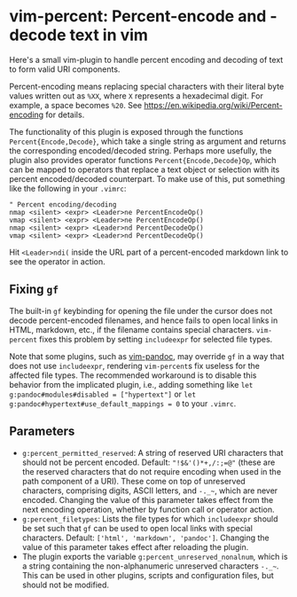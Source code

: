 # vim-percent: Percent-encode and -decode text in vim

Here's a small vim-plugin to handle percent encoding and decoding of text to form valid URI components.

Percent-encoding means replacing special characters with their literal byte values written out as `%XX`, where `X` represents a hexadecimal digit. For example, a space becomes `%20`. See <https://en.wikipedia.org/wiki/Percent-encoding> for details.

The functionality of this plugin is exposed through the functions `Percent{Encode,Decode}`, which take a single string as argument and returns the corresponding encoded/decoded string. Perhaps more usefully, the plugin also provides operator functions `Percent{Encode,Decode}Op`, which can be mapped to operators that replace a text object or selection with its percent encoded/decoded counterpart. To make use of this, put something like the following in your `.vimrc`:

```vim
" Percent encoding/decoding
nmap <silent> <expr> <Leader>ne PercentEncodeOp()
vmap <silent> <expr> <Leader>ne PercentEncodeOp()
nmap <silent> <expr> <Leader>nd PercentDecodeOp()
vmap <silent> <expr> <Leader>nd PercentDecodeOp()
```

Hit `<Leader>ndi(` inside the URL part of a percent-encoded markdown link to see the operator in action.

## Fixing `gf`

The built-in `gf` keybinding for opening the file under the cursor does not decode percent-encoded filenames, and hence fails to open local links in HTML, markdown, etc., if the filename contains special characters. `vim-percent` fixes this problem by setting `includeexpr` for selected file types.

Note that some plugins, such as [vim-pandoc](https://github.com/vim-pandoc/vim-pandoc), may override `gf` in a way that does not use `includeexpr`, rendering `vim-percent`s fix useless for the affected file types. The recommended workaround is to disable this behavior from the implicated plugin, i.e., adding something like `let g:pandoc#modules#disabled = ["hypertext"]` or `let g:pandoc#hypertext#use_default_mappings = 0` to your `.vimrc`.

## Parameters

* `g:percent_permitted_reserved`: A string of reserved URI characters that should not be percent encoded. Default: `"!$&'()*+,/:;=@"` (these are the reserved characters that do not require encoding when used in the path component of a URI). These come on top of unreserved characters, comprising digits, ASCII letters, and `-._~`, which are never encoded. Changing the value of this parameter takes effect from the next encoding operation, whether by function call or operator action.
* `g:percent_filetypes`: Lists the file types for which `includeexpr` should be set such that `gf` can be used to open local links with special characters. Default: `['html', 'markdown', 'pandoc']`. Changing the value of this parameter takes effect after reloading the plugin.
* The plugin exports the variable `g:percent_unreserved_nonalnum`, which is a string containing the non-alphanumeric unreserved characters `-._~`. This can be used in other plugins, scripts and configuration files, but should not be modified.
